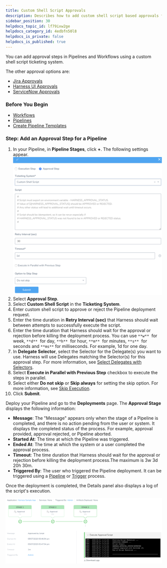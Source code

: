 ```yaml
---
title: Custom Shell Script Approvals
description: Describes how to add custom shell script based approvals for a Pipeline or a Workflow.
sidebar_position: 30
helpdocs_topic_id: lf79ixw2ge
helpdocs_category_id: 4edbfn50l8
helpdocs_is_private: false
helpdocs_is_published: true
---
```


You can add approval steps in Pipelines and Workflows using a custom shell script ticketing system.

The other approval options are:

* [Jira Approvals](jira-based-approvals.md)
* [Harness UI Approvals](approvals.md)
* [ServiceNow Approvals](service-now-ticketing-system.md)

### Before You Begin

* [Workflows](../workflows/workflow-configuration.md)
* [Pipelines](../pipelines/pipeline-configuration.md)
* [Create Pipeline Templates](../pipelines/templatize-pipelines.md)

### Step: Add an Approval Step for a Pipeline

1. In your Pipeline, in **Pipeline Stages**, click **+**. The following settings appear.![](./static/shell-script-ticketing-system-00.png)
2. Select **Approval Step**.
3. Select **Custom Shell Script** in the **Ticketing System**.
4. Enter custom shell script to approve or reject the Pipeline deployment request.
5. Enter the time duration in **Retry Interval (sec)** that Harness should wait between attempts to successfully execute the script.
6. Enter the time duration that Harness should wait for the approval or rejection before killing the deployment process. You can use `**w**`  for week, `**d**`  for day, `**h**`  for hour, `**m**`  for minutes, `**s**`  for seconds and `**ms**` for milliseconds. For example, 1d for one day.
7. In **Delegate Selector**, select the Selector for the Delegate(s) you want to use. Harness will use Delegates matching the Selector(s) for this approval step. For more information, see [Select Delegates with Selectors](https://docs.harness.io/article/c3fvixpgsl-select-delegates-for-specific-tasks-with-selectors).
8. Select **Execute in Parallel with Previous Step** checkbox to execute the steps in parallel.
9. Select either **Do not skip** or **Skip always** for setting the skip option. For more information, see [Skip Execution](../pipelines/skip-conditions.md#skip-execution).
10. Click **Submit**.

Deploy your Pipeline and go to the **Deployments** page. The **Approval Stage** displays the following information:

* **Message**: The "Message" appears only when the stage of a Pipeline is completed, and there is no action pending from the user or system. It displays the completed status of the process. For example, approval provided, approval rejected, or Pipeline aborted.
* **Started At**: The time at which the Pipeline was triggered.
* **Ended At**: The time at which the system or a user completed the approval process.
* **Timeout**: The time duration that Harness should wait for the approval or rejection before killing the deployment process.The maximum is 3w 3d 20h 30m.
* **Triggered By**: The user who triggered the Pipeline deployment. It can be triggered using a [Pipeline](../pipelines/pipeline-configuration.md) or [Trigger](../triggers/add-a-trigger-2.md) process.

Once the deployment is completed, the Details panel also displays a log of the script's execution.

![](./static/shell-script-ticketing-system-01.png)